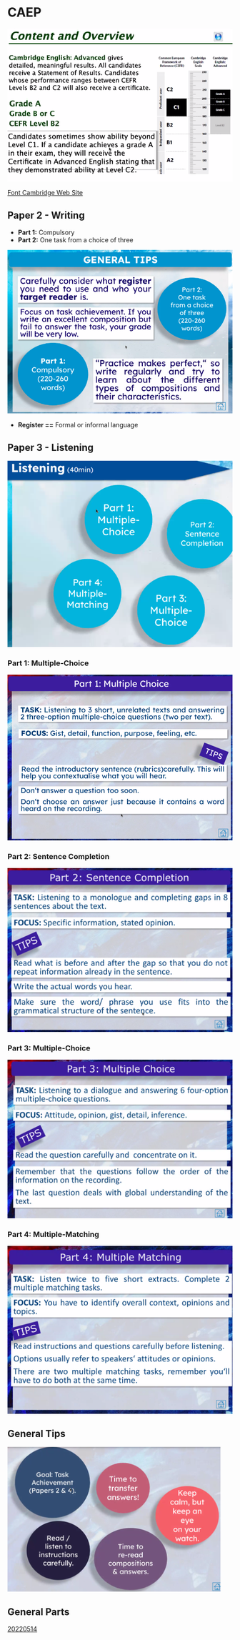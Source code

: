 # CAEP

![Untitled](./resources/Untitled.png)

[Font Cambridge Web Site](https://www.cambridgeenglish.org/exams-and-tests/advanced/results/)

## Paper 2 - Writing

- **Part 1:** Compulsory
- **Part 2:** One task from a choice of three

![Untitled](./resources/Untitled%201.png)

- **Register ==** Formal or informal language

## Paper 3 - Listening

![Untitled](./resources/Untitled%202.png)

### Part 1: Multiple-Choice

![Untitled](./resources/Untitled%203.png)

### Part 2: Sentence Completion

![Untitled](./resources/Untitled%204.png)

### Part 3: Multiple-Choice

![Untitled](./resources/Untitled%205.png)

### Part 4: Multiple-Matching

![Untitled](./resources/Untitled%206.png)

## General Tips

![Untitled](./resources/Untitled%207.png)

## General Parts

[20220514](./resources/20220514%20df727b0ead3d4f03a85332bd77e3721c.md)